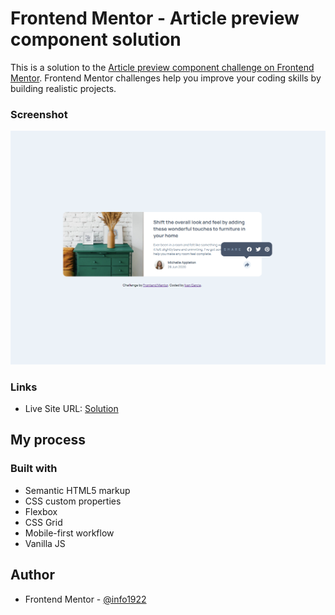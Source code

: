 # Frontend Mentor - Article preview component solution

This is a solution to the [Article preview component challenge on Frontend Mentor](https://www.frontendmentor.io/challenges/article-preview-component-dYBN_pYFT). Frontend Mentor challenges help you improve your coding skills by building realistic projects. 

### Screenshot

![](./screenshot.png)



### Links

- Live Site URL: [Solution](https://article-preview-component-master-delta-tawny.vercel.app)

## My process

### Built with

- Semantic HTML5 markup
- CSS custom properties
- Flexbox
- CSS Grid
- Mobile-first workflow
- Vanilla JS 

## Author

- Frontend Mentor - [@info1922](https://www.frontendmentor.io/profile/info1922)

